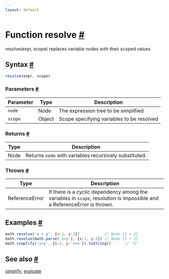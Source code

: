 ```yaml
---
layout: default
---
```


<!-- Note: This file is automatically generated from source code comments. Changes made in this file will be overridden. -->

<h1 id="function-resolve">Function resolve <a href="#function-resolve" title="Permalink">#</a></h1>

resolve(expr, scope) replaces variable nodes with their scoped values


<h2 id="syntax">Syntax <a href="#syntax" title="Permalink">#</a></h2>

```js
resolve(expr, scope)
```

<h3 id="parameters">Parameters <a href="#parameters" title="Permalink">#</a></h3>

Parameter | Type | Description
--------- | ---- | -----------
`node` | Node |  The expression tree to be simplified
`scope` | Object |  Scope specifying variables to be resolved

<h3 id="returns">Returns <a href="#returns" title="Permalink">#</a></h3>

Type | Description
---- | -----------
Node | Returns `node` with variables recursively substituted.


<h3 id="throws">Throws <a href="#throws" title="Permalink">#</a></h3>

Type | Description
---- | -----------
ReferenceError |  If there is a cyclic dependency among the variables in `scope`, resolution is impossible and a ReferenceError is thrown.

<h2 id="examples">Examples <a href="#examples" title="Permalink">#</a></h2>

```js
math.resolve('x + y', {x:1, y:2})           // Node {1 + 2}
math.resolve(math.parse('x+y'), {x:1, y:2}) // Node {1 + 2}
math.simplify('x+y', {x:2, y:'x+x'}).toString()      // "6"
```


<h2 id="see-also">See also <a href="#see-also" title="Permalink">#</a></h2>

[simplify](simplify.html),
[evaluate](evaluate.html)
